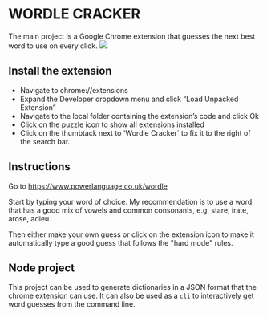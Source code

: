 # WORDLE CRACKER

The main project is a Google Chrome extension that guesses the next best word to use on every click.
![](https://github.com/jsancho/wordle-cracker/blob/main/media/game_solved_tangy.gif)

## Install the extension

- Navigate to chrome://extensions
- Expand the Developer dropdown menu and click “Load Unpacked Extension”
- Navigate to the local folder containing the extension’s code and click Ok
- Click on the puzzle icon to show all extensions installed
- Click on the thumbtack next to 'Wordle Cracker` to fix it to the right of the search bar.

## Instructions

Go to https://www.powerlanguage.co.uk/wordle

Start by typing your word of choice.
My recommendation is to use a word that has a good mix of vowels and common consonants, e.g. stare, irate, arose, adieu

Then either make your own guess or click on the extension icon to make it automatically type a good guess that follows the "hard mode" rules.

## Node project

This project can be used to generate dictionaries in a JSON format that the chrome extension can use.
It can also be used as a `cli` to interactively get word guesses from the command line.
